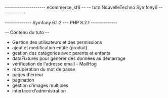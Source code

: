 -------------------- ecommerce_sf6 --
-- tuto NouvelleTechno Symfony6 ------------


------------- Symfony 6.1.2 --- PHP 8.2.1 -------------

-- Contenu du tuto --

- Gestion des utilisateurs et des permissions
- ajout et modification entité (produit)
- gestion des catégories avec parents et enfants
- dataFixtures pour générer des données au démarrage 
- vérification de l'adresse email - MailHog
- récupération du mot de passe
- pages d'erreur
- pagination
- gestion d'images multiples
- interface d'administration

